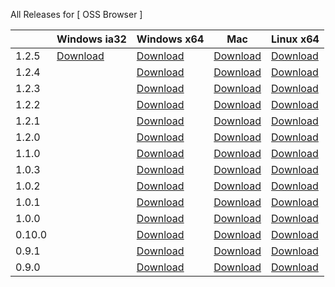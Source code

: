 All Releases for [ OSS Browser ]

  ||Windows ia32|Windows x64| Mac |Linux x64|
  |-----|-----|-----|---------|--------|
|1.2.5|[Download](http://luogc.oss-cn-hangzhou.aliyuncs.com/oss-browser-publish/1.2.5/oss-browser-win32-ia32.zip) |[Download](http://luogc.oss-cn-hangzhou.aliyuncs.com/oss-browser-publish/1.2.5/oss-browser-win32-x64.zip) | [Download](http://luogc.oss-cn-hangzhou.aliyuncs.com/oss-browser-publish/1.2.5/oss-browser.dmg) | [Download](http://luogc.oss-cn-hangzhou.aliyuncs.com/oss-browser-publish/1.2.5/oss-browser-linux-x64.zip) |
|1.2.4||[Download](http://luogc.oss-cn-hangzhou.aliyuncs.com/oss-browser-publish/1.2.4/oss-browser-win32-x64.zip) | [Download](http://luogc.oss-cn-hangzhou.aliyuncs.com/oss-browser-publish/1.2.4/oss-browser.dmg) | [Download](http://luogc.oss-cn-hangzhou.aliyuncs.com/oss-browser-publish/1.2.4/oss-browser-linux-x64.zip) |
|1.2.3||[Download](http://luogc.oss-cn-hangzhou.aliyuncs.com/oss-browser-publish/1.2.3/oss-browser-win32-x64.zip) | [Download](http://luogc.oss-cn-hangzhou.aliyuncs.com/oss-browser-publish/1.2.3/oss-browser.dmg) | [Download](http://luogc.oss-cn-hangzhou.aliyuncs.com/oss-browser-publish/1.2.3/oss-browser-linux-x64.zip) |
|1.2.2||[Download](http://luogc.oss-cn-hangzhou.aliyuncs.com/oss-browser-publish/1.2.2/oss-browser-win32-x64.zip) | [Download](http://luogc.oss-cn-hangzhou.aliyuncs.com/oss-browser-publish/1.2.2/oss-browser.dmg) | [Download](http://luogc.oss-cn-hangzhou.aliyuncs.com/oss-browser-publish/1.2.2/oss-browser-linux-x64.zip) |
|1.2.1||[Download](http://luogc.oss-cn-hangzhou.aliyuncs.com/oss-browser-publish/1.2.1/oss-browser-win32-x64.zip) | [Download](http://luogc.oss-cn-hangzhou.aliyuncs.com/oss-browser-publish/1.2.1/oss-browser.dmg) | [Download](http://luogc.oss-cn-hangzhou.aliyuncs.com/oss-browser-publish/1.2.1/oss-browser-linux-x64.zip) |
|1.2.0||[Download](http://luogc.oss-cn-hangzhou.aliyuncs.com/oss-browser-publish/1.2.0/oss-browser-win32-x64.zip) | [Download](http://luogc.oss-cn-hangzhou.aliyuncs.com/oss-browser-publish/1.2.0/oss-browser.dmg) | [Download](http://luogc.oss-cn-hangzhou.aliyuncs.com/oss-browser-publish/1.2.0/oss-browser-linux-x64.zip) |
|1.1.0||[Download](http://luogc.oss-cn-hangzhou.aliyuncs.com/oss-browser-publish/1.1.0/oss-browser-win32-x64.zip) | [Download](http://luogc.oss-cn-hangzhou.aliyuncs.com/oss-browser-publish/1.1.0/oss-browser.dmg) | [Download](http://luogc.oss-cn-hangzhou.aliyuncs.com/oss-browser-publish/1.1.0/oss-browser-linux-x64.zip) |
|1.0.3||[Download](http://luogc.oss-cn-hangzhou.aliyuncs.com/oss-browser-publish/1.0.3/oss-browser-win32-x64.zip) | [Download](http://luogc.oss-cn-hangzhou.aliyuncs.com/oss-browser-publish/1.0.3/oss-browser.dmg) | [Download](http://luogc.oss-cn-hangzhou.aliyuncs.com/oss-browser-publish/1.0.3/oss-browser-linux-x64.zip) |
|1.0.2||[Download](http://luogc.oss-cn-hangzhou.aliyuncs.com/oss-browser-publish/1.0.2/oss-browser-win32-x64.zip) | [Download](http://luogc.oss-cn-hangzhou.aliyuncs.com/oss-browser-publish/1.0.2/oss-browser.dmg) | [Download](http://luogc.oss-cn-hangzhou.aliyuncs.com/oss-browser-publish/1.0.2/oss-browser-linux-x64.zip) |
|1.0.1||[Download](http://luogc.oss-cn-hangzhou.aliyuncs.com/oss-browser-publish/1.0.1/oss-browser-win32-x64.zip) | [Download](http://luogc.oss-cn-hangzhou.aliyuncs.com/oss-browser-publish/1.0.1/oss-browser.dmg) | [Download](http://luogc.oss-cn-hangzhou.aliyuncs.com/oss-browser-publish/1.0.1/oss-browser-linux-x64.zip) |
|1.0.0||[Download](http://luogc.oss-cn-hangzhou.aliyuncs.com/oss-browser-publish/1.0.0/oss-browser-win32-x64.zip) | [Download](http://luogc.oss-cn-hangzhou.aliyuncs.com/oss-browser-publish/1.0.0/oss-browser.dmg) | [Download](http://luogc.oss-cn-hangzhou.aliyuncs.com/oss-browser-publish/1.0.0/oss-browser-linux-x64.zip) |
|0.10.0||[Download](http://luogc.oss-cn-hangzhou.aliyuncs.com/oss-browser-publish/0.10.0/oss-browser-win32-x64.zip) | [Download](http://luogc.oss-cn-hangzhou.aliyuncs.com/oss-browser-publish/0.10.0/oss-browser.dmg) | [Download](http://luogc.oss-cn-hangzhou.aliyuncs.com/oss-browser-publish/0.10.0/oss-browser-linux-x64.zip) |
|0.9.1||[Download](http://luogc.oss-cn-hangzhou.aliyuncs.com/oss-browser-publish/0.9.1/oss-browser-win32-x64.zip) | [Download](http://luogc.oss-cn-hangzhou.aliyuncs.com/oss-browser-publish/0.9.1/oss-browser.dmg) | [Download](http://luogc.oss-cn-hangzhou.aliyuncs.com/oss-browser-publish/0.9.1/oss-browser-linux-x64.zip) |
|0.9.0||[Download](http://luogc.oss-cn-hangzhou.aliyuncs.com/oss-browser-publish/0.9.0/oss-browser-win32-x64.zip) | [Download](http://luogc.oss-cn-hangzhou.aliyuncs.com/oss-browser-publish/0.9.0/oss-browser.dmg) | [Download](http://luogc.oss-cn-hangzhou.aliyuncs.com/oss-browser-publish/0.9.0/oss-browser-linux-x64.zip) |